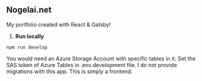 ## Nogelai.net

My portfolio created with React & Gatsby!

1.  **Run locally**

```shell
npm run develop
```

You would need an Azure Storage Account with specific tables in it. Set the SAS token of Azure Tables in .env.development file. I do not provide migrations with this app. This is simply a frontend.